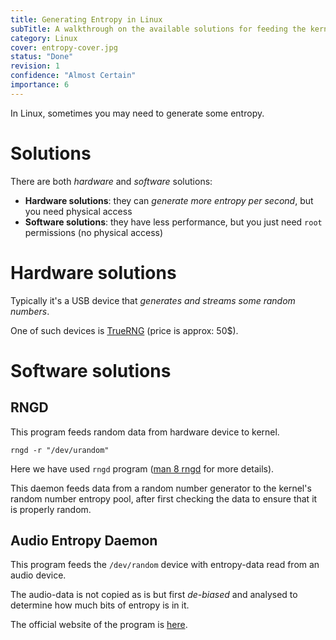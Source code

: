 ```yaml
---
title: Generating Entropy in Linux
subTitle: A walkthrough on the available solutions for feeding the kernel with some entropy
category: Linux
cover: entropy-cover.jpg
status: "Done"
revision: 1
confidence: "Almost Certain"
importance: 6
---
```


In Linux, sometimes you may need to generate some entropy.

# Solutions

There are both *hardware* and *software* solutions:

- **Hardware solutions**: they can *generate more entropy per second*, but you need physical access
- **Software solutions**: they have less performance, but you just need `root` permissions (no physical access)

# Hardware solutions

Typically it's a USB device that *generates and streams some random numbers*.

One of such devices is [TrueRNG](http://ubld.it/products/truerng-hardware-random-number-generator) (price is approx: 50$).

# Software solutions

## RNGD

This program feeds random data from hardware device to kernel.

    rngd -r "/dev/urandom"

Here we have used `rngd` program ([man 8 rngd](http://linux.die.net/man/8/rngd) for more details).

This daemon feeds data from a random number generator to the kernel's random number entropy pool, after first checking the data to ensure that it is properly random.

## Audio Entropy Daemon

This program feeds the `/dev/random` device with entropy-data read from an audio device.

The audio-data is not copied as is but first *de-biased* and analysed to determine how much bits of entropy is in it.

The official website of the program is [here](https://www.vanheusden.com/aed).
